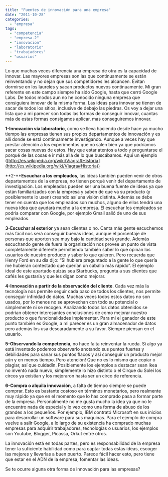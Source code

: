 ```yaml
---
title: "Fuentes de innovación para una empresa"
date: "2011-10-28"
categories: 
  - "empresa"
tags: 
  - "competencia"
  - "empresa-2"
  - "innovacion"
  - "laboratorio"
  - "trabajadores"
  - "usuarios"
---
```


Lo que muchas veces diferencia una empresa de otra es la capacidad de innovar. Las mayores empresas son las que continuamente se están reinventando y no dejan que sus competidores les alcancen. Evitan dormirse en los laureles y sacan productos nuevos continuamente. Mi gran referente en este campo siempre ha sido Google, hasta que cerró Google Labs. De todos modos aun no he conocido ninguna empresa que consiguiera innovar de la misma forma. Las ideas para innovar se tienen de sacar de todos los sitios, inclusive de debajo las piedras. Os voy a dejar una lista que a mi parecer son todas las formas de conseguir innovar, cuantas más de estas formas consigamos aplicar, mas conseguiremos innovar.

**1-Innovación vía laboratorio**, como se lleva haciendo desde hace ya mucho tiempo las empresas tienen sus propios departamentos de innovación y es allí donde se está continuamente investigando. Aunque a veces hay que prestar atención a los experimentos que no salen bien ya que podríamos sacar cosas nuevas de estos. Hay que estar atentos a todo y preguntarse el porqué de las cosas e ir más allá de lo que buscábamos. Aquí un ejemplo ([http://es.wikipedia.org/wiki/Viagra#Historia](http://es.wikipedia.org/wiki/Viagra#Historia))

**2-****Escuchar a los empleados**, las ideas también pueden venir de otros departamentos de la empresa, no tienen porqué venir del departamento de investigación. Los empleados pueden ser una buena fuente de ideas ya que están familiarizados con la empresa y saben de que va su producto (y posiblemente lo usen) creando así una visión distinta. Además se debe tener en cuenta que los empleados son muchos, alguno de ellos tendrá una nueva idea que ayudará mucho a la empresa. El escuchar los empleados se podría comparar con Google, por ejemplo Gmail salió de uno de sus empleados.

**3-Escuchar al exterior** ya sean clientes o no. Canta más gente escuchemos más fácil nos será conseguir buenas ideas, aunque el porcentaje de personas que aporten sea muy bajo la cantidad será grande. Además escuchando gente de fuera la organización nos provee un punto de vista completamente diferente permitiendo también saber lo que opinan los usuarios de nuestro producto y saber lo que quieren. Pero recuerda que Henry Ford en su día dijo: “Si hubiera preguntado a la gente lo que quería me hubieran contestado que querían un caballo más rápido”. El ejemplo ideal de este apartado quizás sea Starbucks, pregunta a sus clientes que cafés les gustaría y que les digan como mejorar.

**4-Innovación a partir de la observación del cliente**. Cada vez más la tecnología nos permite seguir cada paso de todos los clientes, nos permite conseguir infinidad de datos. Muchas veces todos estos datos no son usados, por lo menos no se aprovechan con todo su potencial o simplemente ni se recogen. Analizando todos los datos obtenidos se podrían obtener interesantes conclusiones de como mejorar nuestro producto o que funcionalidades implementar. Para mi el ganador de este punto también es Google, a mi parecer es un gran almacenador de datos pero además los usa descaradamente a su favor. Siempre piensan en el usuario.

**5-Observando la competencia**, no hace falta reinventar la rueda. Si algo ya está inventado podemos observarlo anotando sus puntos fuertes y debilidades para sanar sus puntos flacos y así conseguir un producto mejor aún y en menos tiempo. Pero atención! Que no es lo mismo que copiar o plagiar, así que cuidadín. Posiblemente los ejemplos a destacar sean Ikea no inventó nada nuevo, simplemente lo hizo distinto o el Cirque du Solei los circos ya existían y los mejoraron hasta ser un circo de referencia.

**6-Compra o alquila innovación**, a falta de tiempo siempre se puede comprar. Esto es bastante costoso en términos monetarios, pero realmente muy rápido ya que en el momento que lo has comprado pasa a formar parte de la empresa. Personalmente no me gusta mucho la idea ya que no le encuentro nada de especial y lo veo como una forma de abuso de los grandes a los pequeños. Por ejemplo, IBM contrató Microsoft en sus inicios para desarrollar un software para sus maquinas. Para el ejemplo de compra vuelve a salir Google, a lo largo de su existencia ha comprado muchas empresas para adquirir trabajadores, tecnologías o usuarios, los ejemplos son Youtube, Blogger, Picassa, Orkut entre otros.

La innovación está en todas partes, pero es responsabilidad de la empresa tener la suficiente habilidad como para captar todas estas ideas, escoger las mejores y llevarlas a buen puerto. Parece fácil hacer esto, pero tiene que estar en el ADN de la empresa, fomentar las ideas.

Se te ocurre alguna otra forma de innovación para las empresas?
